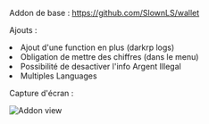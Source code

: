 Addon de base : https://github.com/SlownLS/wallet

Ajouts :
<li>Ajout d'une function en plus (darkrp logs)</li>
<li>Obligation de mettre des chiffres (dans le menu)</li>
<li>Possibilité de desactiver l'info Argent Illegal</li>
<li>Multiples Languages</li>


Capture d'écran :
<p><img src="https://i.imgur.com/bLoy4LX.jpg" alt="Addon view" data-canonical-src="https://i.imgur.com/bLoy4LX.jpg" style="max-width:100%;"></p>
